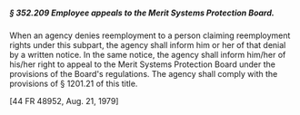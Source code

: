 ##### § 352.209 Employee appeals to the Merit Systems Protection Board. #####

When an agency denies reemployment to a person claiming reemployment rights under this subpart, the agency shall inform him or her of that denial by a written notice. In the same notice, the agency shall inform him/her of his/her right to appeal to the Merit Systems Protection Board under the provisions of the Board's regulations. The agency shall comply with the provisions of § 1201.21 of this title.

[44 FR 48952, Aug. 21, 1979]